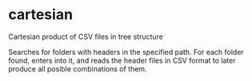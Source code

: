 # cartesian
Cartesian product of CSV files in tree structure

Searches for folders with headers in the specified path.
For each folder found, enters into it, and reads the header files in CSV format to later produce all posible combinations of them.
